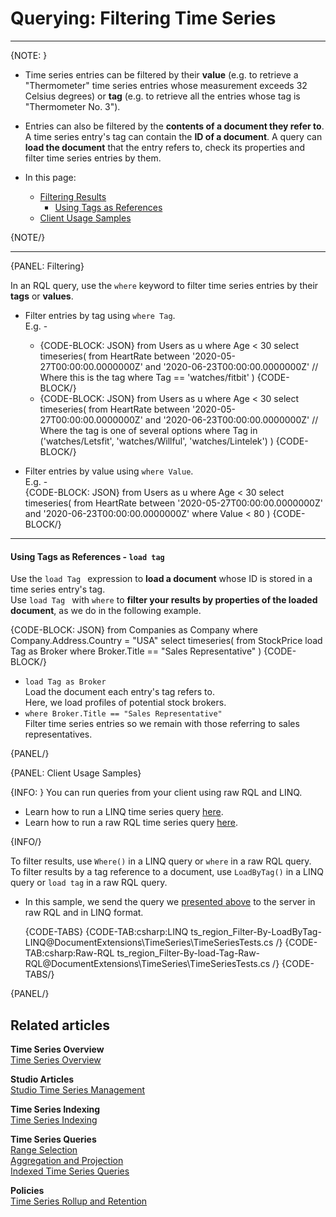 ﻿# Querying: Filtering Time Series

---

{NOTE: }

* Time series entries can be filtered by their **value** (e.g. to 
  retrieve a "Thermometer" time series entries whose measurement exceeds 
  32 Celsius degrees) or **tag** (e.g. to retrieve all the entries whose 
  tag is "Thermometer No. 3").  

* Entries can also be filtered by the **contents of a document they refer to**.  
  A time series entry's tag can contain the **ID of a document**. 
  A query can **load the document** that the entry refers to, check 
  its properties and filter time series entries by them.  

* In this page:  
  * [Filtering Results](../../../document-extensions/timeseries/querying/filtering#filtering)  
     * [Using Tags as References](../../../document-extensions/timeseries/querying/filtering#using-tags-as-references---)  
  * [Client Usage Samples](../../../document-extensions/timeseries/querying/filtering#client-usage-samples)  

{NOTE/}

---

{PANEL: Filtering}

In an RQL query, use the `where` keyword to filter time series entries 
by their **tags** or **values**.  

* Filter entries by tag using `where Tag`.  
  E.g. -  
   * {CODE-BLOCK: JSON}
from Users as u where Age < 30
select timeseries(
    from HeartRate 
       between '2020-05-27T00:00:00.0000000Z' 
            and '2020-06-23T00:00:00.0000000Z'
       // Where this is the tag
       where Tag == 'watches/fitbit'
)
{CODE-BLOCK/}
   * {CODE-BLOCK: JSON}
from Users as u where Age < 30
select timeseries(
    from HeartRate 
       between '2020-05-27T00:00:00.0000000Z' 
            and '2020-06-23T00:00:00.0000000Z'
       // Where the tag is one of several options
       where Tag in ('watches/Letsfit', 'watches/Willful', 'watches/Lintelek')
)
{CODE-BLOCK/}
  
* Filter entries by value using `where Value`.  
  E.g. -  
{CODE-BLOCK: JSON}
from Users as u where Age < 30
select timeseries(
    from HeartRate 
       between '2020-05-27T00:00:00.0000000Z' 
            and '2020-06-23T00:00:00.0000000Z'
       where Value < 80
)
{CODE-BLOCK/}

---

#### Using Tags as References - `load tag`

Use the `load Tag ` expression to **load a document** whose ID is stored in 
a time series entry's tag.  
Use `load Tag ` with `where` to **filter your results by properties of the 
loaded document**, as we do in the following example.  

{CODE-BLOCK: JSON}
from Companies as Company where Company.Address.Country = "USA"
select timeseries(
    from StockPrice
       load Tag as Broker
       where Broker.Title == "Sales Representative"
    )
{CODE-BLOCK/}

* `load Tag as Broker`  
   Load the document each entry's tag refers to.  
   Here, we load profiles of potential stock brokers.  
* `where Broker.Title == "Sales Representative"`  
   Filter time series entries so we remain with those 
   referring to sales representatives.  

{PANEL/}

{PANEL: Client Usage Samples}

{INFO: }
You can run queries from your client using raw RQL and LINQ.  

* Learn how to run a LINQ time series query [here](../../../document-extensions/timeseries/client-api/session/query/linq-queries).  
* Learn how to run a raw RQL time series query [here](../../../document-extensions/timeseries/client-api/session/query/rql-queries).  

{INFO/}

To filter results, use `Where()` in a LINQ query or `where` in a raw RQL query.  
To filter results by a tag reference to a document, 
use `LoadByTag()` in a LINQ query or `load tag` in a raw RQL query.  

* In this sample, we send the query we 
  [presented above](../../../document-extensions/timeseries/querying/filtering#using-tags-as-references---) 
  to the server in raw RQL and in LINQ format.

    {CODE-TABS}
    {CODE-TAB:csharp:LINQ ts_region_Filter-By-LoadByTag-LINQ@DocumentExtensions\TimeSeries\TimeSeriesTests.cs /}
    {CODE-TAB:csharp:Raw-RQL ts_region_Filter-By-load-Tag-Raw-RQL@DocumentExtensions\TimeSeries\TimeSeriesTests.cs /}
    {CODE-TABS/}

{PANEL/}

## Related articles

**Time Series Overview**  
[Time Series Overview](../../../document-extensions/timeseries/overview)  

**Studio Articles**  
[Studio Time Series Management](../../../studio/database/document-extensions/time-series)  

**Time Series Indexing**  
[Time Series Indexing](../../../document-extensions/timeseries/indexing)  

**Time Series Queries**  
[Range Selection](../../../document-extensions/timeseries/querying/choosing-query-range)  
[Aggregation and Projection](../../../document-extensions/timeseries/querying/aggregation-and-projections)  
[Indexed Time Series Queries](../../../document-extensions/timeseries/querying/indexed-queries)

**Policies**  
[Time Series Rollup and Retention](../../../document-extensions/timeseries/rollup-and-retention)  
